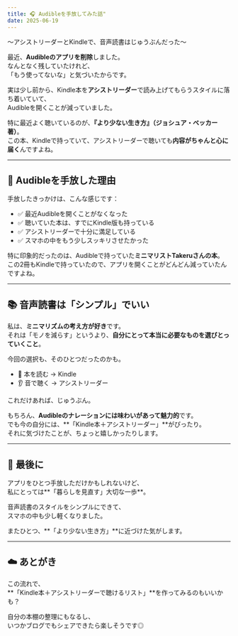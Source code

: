 ```yaml
---
title: 🎧 Audibleを手放してみた話"
date: 2025-06-19
---
```

  
〜アシストリーダーとKindleで、音声読書はじゅうぶんだった〜

最近、**Audibleのアプリを削除**しました。  
なんとなく残していたけれど、  
「もう使ってないな」と気づいたからです。

実は少し前から、Kindle本を**アシストリーダー**で読み上げてもらうスタイルに落ち着いていて、  
Audibleを開くことが減っていました。

特に最近よく聴いているのが、**『より少ない生き方』（ジョシュア・ベッカー著）**。  
この本、Kindleで持っていて、アシストリーダーで聴いても**内容がちゃんと心に届く**んですよね。

---

## 🎒 Audibleを手放した理由

手放したきっかけは、こんな感じです：

- ✅ 最近Audibleを開くことがなくなった  
- ✅ 聴いていた本は、すでにKindle版も持っている  
- ✅ アシストリーダーで十分に満足している  
- ✅ スマホの中をもう少しスッキリさせたかった

特に印象的だったのは、Audibleで持っていた**ミニマリストTakeruさんの本**。  
この2冊もKindleで持っていたので、アプリを開くことがどんどん減っていたんですよね。

---

## 📚 音声読書は「シンプル」でいい

私は、**ミニマリズムの考え方が好き**です。  
それは「モノを減らす」というより、**自分にとって本当に必要なものを選びとっていくこと**。

今回の選択も、そのひとつだったのかも。

- 📖 本を読む → Kindle  
- 👂 音で聴く → アシストリーダー  

これだけあれば、じゅうぶん。

もちろん、**Audibleのナレーションには味わいがあって魅力的**です。  
でも今の自分には、**「Kindle本＋アシストリーダー」**がぴったり。  
それに気づけたことが、ちょっと嬉しかったりします。

---

## 🌿 最後に

アプリをひとつ手放しただけかもしれないけど、  
私にとっては**「暮らしを見直す」大切な一歩**。

音声読書のスタイルをシンプルにできて、  
スマホの中も少し軽くなりました。

またひとつ、**「より少ない生き方」**に近づけた気がします。

---

## ☁️ あとがき

この流れで、  
**「Kindle本＋アシストリーダーで聴けるリスト」**を作ってみるのもいいかも？

自分の本棚の整理にもなるし、  
いつかブログでもシェアできたら楽しそうです◎


